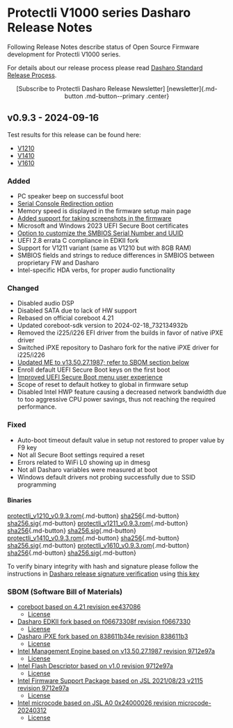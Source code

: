 # Protectli V1000 series Dasharo Release Notes

Following Release Notes describe status of Open Source Firmware development
for Protectli V1000 series.

For details about our release process please read
[Dasharo Standard Release Process](../../dev-proc/standard-release-process.md).

<center>
[Subscribe to Protectli Dasharo Release Newsletter]
[newsletter]{.md-button .md-button--primary .center}
</center>

## v0.9.3 - 2024-09-16

Test results for this release can be found here:

- [V1210](https://github.com/Dasharo/osfv-results/blob/main/boards/Protectli/JSL_v1000/JSL_V1210/v0.9.3_results.csv)
- [V1410](https://github.com/Dasharo/osfv-results/blob/main/boards/Protectli/JSL_v1000/JSL_V1410/v0.9.3_results.csv)
- [V1610](https://github.com/Dasharo/osfv-results/blob/main/boards/Protectli/JSL_v1000/JSL_V1610/v0.9.3_results.csv)

### Added

- PC speaker beep on successful boot
- [Serial Console Redirection option](https://docs.dasharo.com/dasharo-menu-docs/dasharo-system-features/#serial-port-configuration)
- Memory speed is displayed in the firmware setup main page
- [Added support for taking screenshots in the firmware](https://docs.dasharo.com/dev-proc/screenshots/#taking-screenshots)
- Microsoft and Windows 2023 UEFI Secure Boot certificates
- [Option to customize the SMBIOS Serial Number and UUID](https://docs.dasharo.com/unified-test-documentation/dasharo-compatibility/362-dcu/)
- UEFI 2.8 errata C compliance in EDKII fork
- Support for V1211 variant (same as V1210 but with 8GB RAM)
- SMBIOS fields and strings to reduce differences in SMBIOS between
  proprietary FW and Dasharo
- Intel-specific HDA verbs, for proper audio functionality

### Changed

- Disabled audio DSP
- Disabled SATA due to lack of HW support
- Rebased on official coreboot 4.21
- Updated coreboot-sdk version to 2024-02-18_732134932b
- Removed the i225/i226 EFI driver from the builds in favor of native iPXE
  driver
- Switched iPXE repository to Dasharo fork for the native iPXE driver for
  i225/i226
- [Updated ME to v13.50.27.1987; refer to SBOM section below](https://github.com/Dasharo/dasharo-blobs/tree/main/protectli/vault_jsl)
- Enroll default UEFI Secure Boot keys on the first boot
- [Improved UEFI Secure Boot menu user experience](https://docs.dasharo.com/dasharo-menu-docs/device-manager/#secure-boot-configuration)
- Scope of reset to default hotkey to global in firmware setup
- Disabled Intel HWP feature causing a decreased network bandwidth due to too
  aggressive CPU power savings, thus not reaching the required performance.

### Fixed

- Auto-boot timeout default value in setup not restored to proper value by F9 key
- Not all Secure Boot settings required a reset
- Errors related to WiFi L0 showing up in dmesg
- Not all Dasharo variables were measured at boot
- Windows default drivers not probing successfully due to SSID programming

#### Binaries

[protectli_v1210_v0.9.3.rom][protectli_v1210_v0.9.3.rom_file]{.md-button}
[sha256][protectli_v1210_v0.9.3.rom_hash]{.md-button}
[sha256.sig][protectli_v1210_v0.9.3.rom_sig]{.md-button}
[protectli_v1211_v0.9.3.rom][protectli_v1211_v0.9.3.rom_file]{.md-button}
[sha256][protectli_v1211_v0.9.3.rom_hash]{.md-button}
[sha256.sig][protectli_v1211_v0.9.3.rom_sig]{.md-button}
[protectli_v1410_v0.9.3.rom][protectli_v1410_v0.9.3.rom_file]{.md-button}
[sha256][protectli_v1410_v0.9.3.rom_hash]{.md-button}
[sha256.sig][protectli_v1410_v0.9.3.rom_sig]{.md-button}
[protectli_v1610_v0.9.3.rom][protectli_v1610_v0.9.3.rom_file]{.md-button}
[sha256][protectli_v1610_v0.9.3.rom_hash]{.md-button}
[sha256.sig][protectli_v1610_v0.9.3.rom_sig]{.md-button}

To verify binary integrity with hash and signature please follow the
instructions in [Dasharo release signature verification](../../guides/signature-verification.md)
using [this key](https://github.com/3mdeb/3mdeb-secpack/raw/master/customer-keys/protectli/release-keys/dasharo-release-0.9.x-for-protectli-signing-key.asc)

### SBOM (Software Bill of Materials)

- [coreboot based on 4.21 revision ee437086](https://github.com/Dasharo/coreboot/tree/ee437086)
    + [License](https://github.com/Dasharo/coreboot/blob/ee437086/COPYING)
- [Dasharo EDKII fork based on f06673308f revision f0667330](https://github.com/Dasharo/edk2/tree/f0667330)
    + [License](https://github.com/Dasharo/edk2/blob/f0667330/License.txt)
- [Dasharo iPXE fork based on 838611b34e revision 838611b3](https://github.com/Dasharo/ipxe/tree/838611b3)
    + [License](https://github.com/Dasharo/ipxe/blob/838611b3/COPYING.GPLv2)
- [Intel Management Engine based on v13.50.27.1987 revision 9712e97a](https://github.com/Dasharo/dasharo-blobs/blob/9712e97a/protectli/vault_jsl/)
    + [License](https://github.com/Dasharo/dasharo-blobs/blob/main/licenses/pv%20intel%20obl%20software%20license%20agreement%2011.2.2017.pdf)
- [Intel Flash Descriptor based on v1.0 revision 9712e97a](https://github.com/Dasharo/dasharo-blobs/blob/9712e97a/protectli/vault_jsl)
    + [License](https://github.com/Dasharo/dasharo-blobs/blob/main/licenses/pv%20intel%20obl%20software%20license%20agreement%2011.2.2017.pdf)
- [Intel Firmware Support Package based on JSL 2021/08/23 v2115 revision 9712e97a](https://github.com/Dasharo/dasharo-blobs/blob/9712e97a/protectli/vault_jsl/JasperLakeFspBinPkg)
    + [License](https://github.com/Dasharo/dasharo-blobs/blob/main/licenses/pv%20intel%20obl%20software%20license%20agreement%2011.2.2017.pdf)
- [Intel microcode based on JSL A0 0x24000026 revision microcode-20240312](https://github.com/intel/Intel-Linux-Processor-Microcode-Data-Files/tree/microcode-20240312/intel-ucode/06-9c-00)
    + [License](https://github.com/intel/Intel-Linux-Processor-Microcode-Data-Files/blob/microcode-20240312/license)

[newsletter]: https://3mdeb.com/subscribe/protectli_uefi.html
[protectli_v1210_v0.9.3.rom_file]: https://dl.3mdeb.com/open-source-firmware/Dasharo/protectli_vault_jsl/v0.9.3/protectli_v1210_v0.9.3.rom
[protectli_v1210_v0.9.3.rom_hash]: https://dl.3mdeb.com/open-source-firmware/Dasharo/protectli_vault_jsl/v0.9.3/protectli_v1210_v0.9.3.rom.sha256
[protectli_v1210_v0.9.3.rom_sig]: https://dl.3mdeb.com/open-source-firmware/Dasharo/protectli_vault_jsl/v0.9.3/protectli_v1210_v0.9.3.rom.sha256.sig
[protectli_v1211_v0.9.3.rom_file]: https://dl.3mdeb.com/open-source-firmware/Dasharo/protectli_vault_jsl/v0.9.3/protectli_v1211_v0.9.3.rom
[protectli_v1211_v0.9.3.rom_hash]: https://dl.3mdeb.com/open-source-firmware/Dasharo/protectli_vault_jsl/v0.9.3/protectli_v1211_v0.9.3.rom.sha256
[protectli_v1211_v0.9.3.rom_sig]: https://dl.3mdeb.com/open-source-firmware/Dasharo/protectli_vault_jsl/v0.9.3/protectli_v1211_v0.9.3.rom.sha256.sig
[protectli_v1410_v0.9.3.rom_file]: https://dl.3mdeb.com/open-source-firmware/Dasharo/protectli_vault_jsl/v0.9.3/protectli_v1410_v0.9.3.rom
[protectli_v1410_v0.9.3.rom_hash]: https://dl.3mdeb.com/open-source-firmware/Dasharo/protectli_vault_jsl/v0.9.3/protectli_v1410_v0.9.3.rom.sha256
[protectli_v1410_v0.9.3.rom_sig]: https://dl.3mdeb.com/open-source-firmware/Dasharo/protectli_vault_jsl/v0.9.3/protectli_v1410_v0.9.3.rom.sha256.sig
[protectli_v1610_v0.9.3.rom_file]: https://dl.3mdeb.com/open-source-firmware/Dasharo/protectli_vault_jsl/v0.9.3/protectli_v1610_v0.9.3.rom
[protectli_v1610_v0.9.3.rom_hash]: https://dl.3mdeb.com/open-source-firmware/Dasharo/protectli_vault_jsl/v0.9.3/protectli_v1610_v0.9.3.rom.sha256
[protectli_v1610_v0.9.3.rom_sig]: https://dl.3mdeb.com/open-source-firmware/Dasharo/protectli_vault_jsl/v0.9.3/protectli_v1610_v0.9.3.rom.sha256.sig

